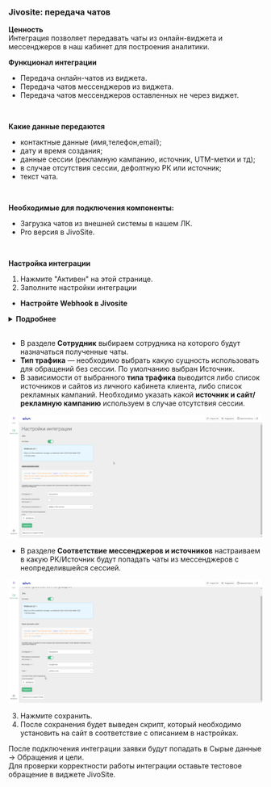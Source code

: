 ### Jivosite: передача чатов <br /> 
**Ценность**  <br /> 
Интеграция позволяет передавать чаты из онлайн-виджета и мессенджеров в наш кабинет для построения аналитики. <br />  

**Функционал интеграции**  
- Передача онлайн-чатов из виджета.  
- Передача чатов мессенджеров из виджета.  
- Передача чатов мессенджеров оставленных не через виджет. 
<br />

**Какие данные передаются**   
- контактные данные (имя,телефон,email);  
- дату и время создания;  
- данные сессии (рекламную кампанию, источник, UTM-метки и тд);  
- в случае отсутствия сессии, дефолтную РК или источник;  
- текст чата.  
<br />

**Необходимые для подключения компоненты:**  
- Загрузка чатов из внешней системы в нашем ЛК.
- Pro версия в JivoSite.   
<br />

**Настройка интеграции**  
1. Нажмите "Активен" на этой странице.
2. Заполните настройки интеграции <br />

- **Настройте Webhook в Jivosite**<br />
  
<details>
  <summary style="font-weight:bold;"> Подробнее </summary> <br />
В Jivosite необходимо настроить Webhook на "Webhook url" сервиса CoMagic/UIS из настроек.<br />  
a. Заходим в  Jivosite в раздел Управление -> Каналы связи , выбираем нужные сайт/мессенджер и нажимаем настроить.<br />  
b. Далее в настройках заходим в раздел "Настройки интеграции для разработчиков".<br /> 
c. Нажимаем "Включить Webhooks" и в поле "URL для Webhooks" добавляем наш "Webhook url".   <br /> 
  
![image](jivo_hook.gif)  
  
</details> 
<br />

- В разделе **Сотрудник**  выбираем сотрудника на которого будут назначаться полученные чаты.  
- **Тип трафика** — необходимо выбрать какую сущность использовать для обращений без сессии. По умолчанию выбран Источник. <br />  
- В зависимости от выбранного **типа трафика** выводится либо список источников и сайтов  из личного кабинета клиента, либо список рекламных кампаний. Необходимо указать какой **источник и сайт/рекламную кампанию** используем в случае отсутствия сессии.
  
![image](jv_rk.gif)  
- В разделе **Соответствие мессенджеров и источников** настраиваем в какую РК/Источник будут попадать чаты из мессенджеров с неопределившейся сессией.
  
![image](jv_mess.gif)

3. Нажмите сохранить. <br />
4. После сохранения будет выведен скрипт, который необходимо установить на сайт в соответствие с описанием в настройках.<br />
 
После подключения интеграции заявки будут попадать в  Сырые данные -> Обращения и цели.  <br /> 
Для проверки корректности работы интеграции оставьте тестовое обращение в виджете JivoSite. <br />


